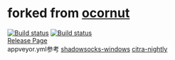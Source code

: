 # forked from [ocornut](https://github.com/ocornut/imgui.git)
[![Build status](https://ci.appveyor.com/api/projects/status/aehwaslkcalxr1jo?svg=true)](https://ci.appveyor.com/project/hunsou/imgui)
[![Build status](https://ci.appveyor.com/api/projects/status/aehwaslkcalxr1jo/branch/master?svg=true)](https://ci.appveyor.com/project/hunsou/imgui/branch/master)    
[Release Page](https://github.com/hunsou/imgui/releases)    
appveyor.yml参考
[shadowsocks-windows](https://github.com/shadowsocks/shadowsocks-windows/blob/master/appveyor.yml)
[citra-nightly](https://github.com/citra-emu/citra-nightly/blob/master/appveyor.yml)
